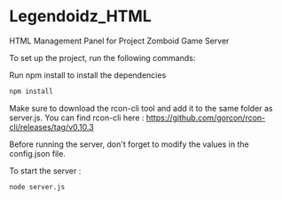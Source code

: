 # Legendoidz_HTML
HTML Management Panel for Project Zomboid Game Server

To set up the project, run the following commands:

Run npm install to install the dependencies
```bash
npm install
```

Make sure to download the rcon-cli tool and add it to the same folder as server.js. You can find rcon-cli here :
https://github.com/gorcon/rcon-cli/releases/tag/v0.10.3


Before running the server, don't forget to modify the values in the config.json file.

To start the server :

```bash
node server.js
```
